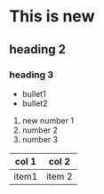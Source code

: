 # This is new

## heading 2

### heading 3

- bullet1
- bullet2

1. new number 1
1. number 2
1. number 3


|col 1|col 2|
|---|---|
|item1|item 2|
